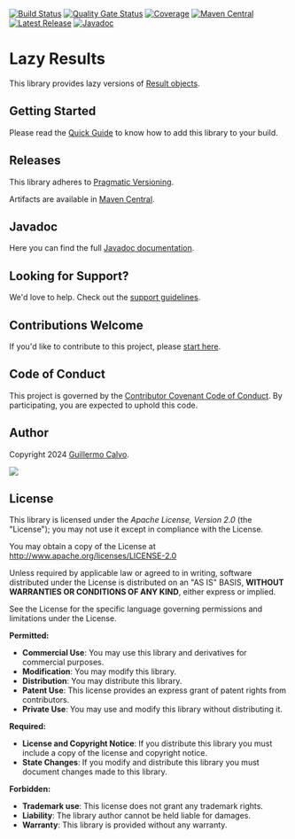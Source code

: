
[![Build Status][BADGE_BUILD_STATUS]][BUILD_STATUS]
[![Quality Gate Status][BADGE_QUALITY_GATE]][QUALITY_GATE]
[![Coverage][BADGE_CODE_COVERAGE]][CODE_COVERAGE]
[![Maven Central][BADGE_ARTIFACTS]][ARTIFACTS]
[![Latest Release][BADGE_LATEST_RELEASE]][LATEST_RELEASE]
[![Javadoc][BADGE_JAVADOC]][JAVADOC]

# Lazy Results

This library provides lazy versions of [Result objects][RESULT].


## Getting Started

Please read the [Quick Guide][QUICK_GUIDE] to know how to add this library to your build.


## Releases

This library adheres to [Pragmatic Versioning][PRAGVER].

Artifacts are available in [Maven Central][ARTIFACTS].


## Javadoc

Here you can find the full [Javadoc documentation][JAVADOC].


## Looking for Support?

We'd love to help. Check out the [support guidelines][SUPPORT].


## Contributions Welcome

If you'd like to contribute to this project, please [start here][CONTRIBUTING].


## Code of Conduct

This project is governed by the [Contributor Covenant Code of Conduct][CODE_OF_CONDUCT].
By participating, you are expected to uphold this code.


## Author

Copyright 2024 [Guillermo Calvo][AUTHOR].

[![][GUILLERMO_IMAGE]][GUILLERMO]


## License

This library is licensed under the *Apache License, Version 2.0* (the "License");
you may not use it except in compliance with the License.

You may obtain a copy of the License at <http://www.apache.org/licenses/LICENSE-2.0>

Unless required by applicable law or agreed to in writing, software distributed under the License
is distributed on an "AS IS" BASIS, **WITHOUT WARRANTIES OR CONDITIONS OF ANY KIND**, either express or implied.

See the License for the specific language governing permissions and limitations under the License.


**Permitted:**

- **Commercial Use**: You may use this library and derivatives for commercial purposes.
- **Modification**: You may modify this library.
- **Distribution**: You may distribute this library.
- **Patent Use**: This license provides an express grant of patent rights from contributors.
- **Private Use**: You may use and modify this library without distributing it.

**Required:**

- **License and Copyright Notice**: If you distribute this library you must include a copy of the license and copyright
  notice.
- **State Changes**: If you modify and distribute this library you must document changes made to this library.

**Forbidden:**

- **Trademark use**: This license does not grant any trademark rights.
- **Liability**: The library author cannot be held liable for damages.
- **Warranty**: This library is provided without any warranty.


[ARTIFACTS]:                    https://search.maven.org/artifact/com.leakyabstractions/result-lazy/
[AUTHOR]:                       https://github.com/guillermocalvo/
[BADGE_ARTIFACTS]:              https://img.shields.io/endpoint?url=https://dev.leakyabstractions.com/result-lazy/badge.json&logo=java&label=maven-central&labelColor=555
[BADGE_BUILD_STATUS]:           https://github.com/leakyabstractions/result-lazy/workflows/Build/badge.svg
[BADGE_CODE_COVERAGE]:          https://sonarcloud.io/api/project_badges/measure?project=LeakyAbstractions_result-lazy&metric=coverage
[BADGE_JAVADOC]:                https://img.shields.io/endpoint?url=https://dev.leakyabstractions.com/result-lazy/badge.json&label=javadoc&color=blue
[BADGE_LATEST_RELEASE]:         https://img.shields.io/github/release/leakyabstractions/result-lazy.svg?logo=github
[BADGE_QUALITY_GATE]:           https://sonarcloud.io/api/project_badges/measure?project=LeakyAbstractions_result-lazy&metric=alert_status
[BUILD_STATUS]:                 https://github.com/LeakyAbstractions/result-lazy/actions?query=workflow%3ABuild
[CODE_COVERAGE]:                https://sonarcloud.io/component_measures?id=LeakyAbstractions_result-lazy&metric=coverage&view=list
[CODE_OF_CONDUCT]:              https://github.com/LeakyAbstractions/.github/blob/main/CODE_OF_CONDUCT.md
[CONTRIBUTING]:                 https://github.com/LeakyAbstractions/.github/blob/main/CONTRIBUTING.md
[GUILLERMO]:                    https://guillermo.dev/
[GUILLERMO_IMAGE]:              https://guillermo.dev/assets/images/thumb.png
[JAVADOC]:                      https://javadoc.io/doc/com.leakyabstractions/result-lazy/
[LATEST_RELEASE]:               https://github.com/leakyabstractions/result-lazy/releases/latest
[PRAGVER]:                      https://pragver.github.io/
[QUALITY_GATE]:                 https://sonarcloud.io/dashboard?id=LeakyAbstractions_result-lazy
[QUICK_GUIDE]:                  https://dev.leakyabstractions.com/result-lazy/
[RESULT]:                       https://dev.leakyabstractions.com/result/
[SUPPORT]:                      https://github.com/LeakyAbstractions/.github/blob/main/SUPPORT.md
